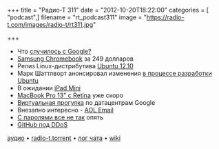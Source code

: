 +++
title = "Радио-Т 311"
date = "2012-10-20T18:22:00"
categories = [ "podcast",]
filename = "rt_podcast311"
image = "https://radio-t.com/images/radio-t/rt311.jpg"

+++

* Что [случилось с Google?](http://tech.fortune.cnn.com/2012/10/19/google-8/)
* [Samsung Chromebook](http://habrahabr.ru/post/155309/) за 249 долларов
* Релиз Linux-дистрибутива [Ubuntu 12.10](http://www.opennet.ru/opennews/art.shtml?num=35111)
* Марк Шаттлворт анонсировал изменения [в процессе разработки Ubuntu](http://www.opennet.ru/opennews/art.shtml?num=35124)
* В ожидании [iPad Mini](http://www.businessinsider.com/john-gruber-on-the-ipad-mini-2012-10)
* [MacBook Pro 13" с Retina](http://9to5mac.com/2012/10/14/13-inch-macbook-pro-with-retina-display-confirmed-for-apple-event/) уже скоро
* [Виртуальная прогулка](http://habrahabr.ru/post/155121/) по датацентрам Google
* Внезапно интересно - [AOL Email](http://www.fastcodesign.com/1671036/aol-might-just-have-invented-emails-next-ui-paradigm#1)
* [С паролями все не так](http://www.wired.com/opinion/2012/10/passwords-and-hackers-security-and-practicality/) опять
* [GitHub под DDoS](http://techcrunch.com/2012/10/18/github-goes-down-with-major-disruption/)

[аудио](http://cdn.radio-t.com/rt_podcast311.mp3) • [radio-t.torrent](http://cdn.radio-t.com/torrents/rt_podcast311.mp3.torrent) • [лог чата](http://chat.radio-t.com/logs/radio-t-311.html) • [wiki](http://wiki.radio-t.com/%D0%92%D1%8B%D0%BF%D1%83%D1%81%D0%BA_311)<audio src="http://cdn.radio-t.com/rt_podcast311.mp3" preload="none"></audio>
